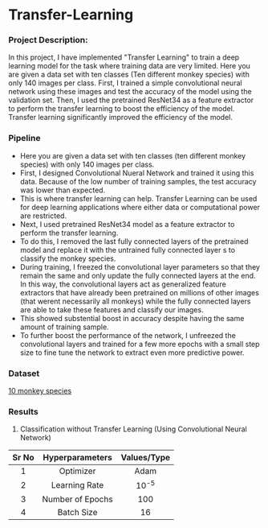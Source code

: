 # Transfer-Learning

### Project Description:

In this project, I have implemented "Transfer Learning" to train a deep learning model for the task where training data are very limited. Here you are given a data set with ten classes (Ten different monkey
species) with only 140 images per class. First, I trained a simple convolutional neural network using these images and test the accuracy of the model
using the validation set. Then, I used the pretrained ResNet34 as a feature extractor to perform the transfer learning to boost the efficiency of the model.
Transfer learning significantly improved the efficiency of the model.

### Pipeline

- Here you are given a data set with ten classes (ten different monkey species) with only 140 images per class.
- First, I designed Convolutional Nueral Network and trained it using this data. Because of the low number of training samples, the test accuracy
was lower than expected.
- This is where transfer learning can help. Transfer Learning can be used for deep learning applications where either data or computational power are restricted.
- Next, I used pretrained ResNet34 model as a feature extractor to perform the transfer learning.
- To do this, I removed the last fully connected layers of the pretrained model and replace it with the untrained fully connected layer s to classify the
monkey species. 
- During training, I freezed the convolutional layer parameters so that they remain the same and only update the fully connected layers at the end. 
In this way, the convolutional layers act as generalized feature extractors that have already been pretrained on millions of other images (that werent 
necessarily all monkeys) while the fully connected layers are able to take these features and classify our images. 
- This showed substential boost in accuracy despite having the same amount of training sample. 
- To further boost the performance of the network, I unfreezed the convolutional layers and trained for a few more epochs with a small step size to 
fine tune the network to extract even more predictive power.

### Dataset

[10 monkey species](https://www.kaggle.com/slothkong/10-monkey-species/home)

### Results

1. Classification without Transfer Learning (Using Convolutional Neural Network)

| Sr No |  Hyperparameters | Values/Type |
|:-----:|:----------------:|:-----------:|
|   1   |     Optimizer    |     Adam    |
|   2   |   Learning Rate  |    10<sup>-5</sup>    |
|   3   | Number of Epochs |     100     |
|   4   |    Batch Size    |      16     |


